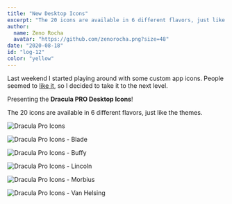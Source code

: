```yaml
---
title: "New Desktop Icons"
excerpt: "The 20 icons are available in 6 different flavors, just like the themes!"
author:
  name: Zeno Rocha
  avatar: "https://github.com/zenorocha.png?size=48"
date: "2020-08-18"
id: "log-12"
color: "yellow"
---
```


Last weekend I started playing around with some custom app icons. People seemed to [like it](https://twitter.com/zenorocha/status/1294681735288877056), so I decided to take it to the next level.

Presenting the **Dracula PRO Desktop Icons**!

The 20 icons are available in 6 different flavors, just like the themes.

![Dracula Pro Icons](/static/img/logs/new-desktop-icons-a.jpeg)

![Dracula Pro Icons - Blade](/static/img/logs/new-desktop-icons-b.jpeg)

![Dracula Pro Icons - Buffy](/static/img/logs/new-desktop-icons-c.jpeg)

![Dracula Pro Icons - Lincoln](/static/img/logs/new-desktop-icons-d.jpeg)

![Dracula Pro Icons - Morbius](/static/img/logs/new-desktop-icons-e.jpeg)

![Dracula Pro Icons - Van Helsing](/static/img/logs/new-desktop-icons-f.jpeg)
